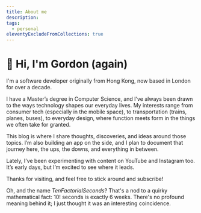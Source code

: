 ```yaml
---
title: About me
description: 
tags:
  - personal
eleventyExcludeFromCollections: true
---
```


# 👋 Hi, I'm Gordon (again)

I'm a software developer originally from Hong Kong, now based in London for over a decade.

I have a Master’s degree in Computer Science, and I’ve always been drawn to the ways technology shapes our everyday lives. My interests range from consumer tech (especially in the mobile space), to transportation (trains, planes, buses), to everyday design, where function meets form in the things we often take for granted.

This blog is where I share thoughts, discoveries, and ideas around those topics. I’m also building an app on the side, and I plan to document that journey here, the ups, the downs, and everything in between.

Lately, I’ve been experimenting with content on YouTube and Instagram too. It’s early days, but I’m excited to see where it leads.

Thanks for visiting, and feel free to stick around and subscribe!

Oh, and the name _TenFactorialSeconds_? That's a nod to a quirky mathematical fact: 10! seconds is exactly 6 weeks. There's no profound meaning behind it; I just thought it was an interesting coincidence.